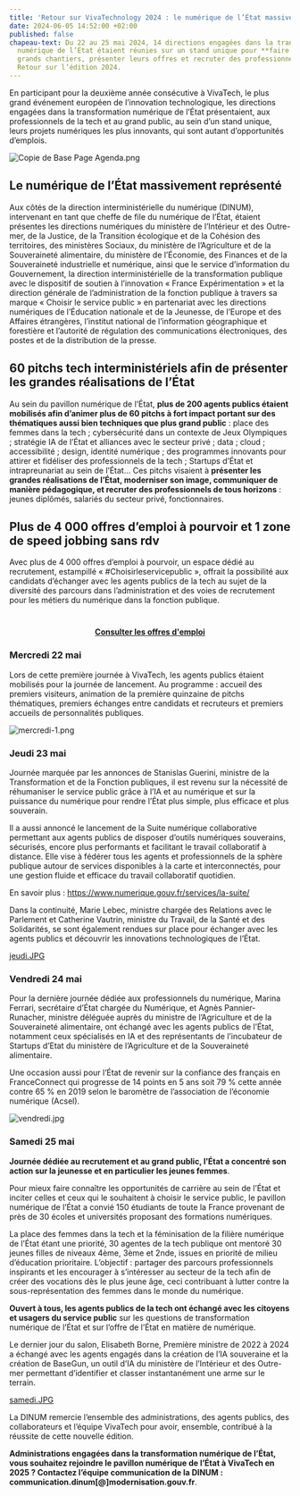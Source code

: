 ```yaml
---
title: 'Retour sur VivaTechnology 2024 : le numérique de l’État massivement présent'
date: 2024-06-05 14:52:00 +02:00
published: false
chapeau-text: Du 22 au 25 mai 2024, 14 directions engagées dans la transformation
  numérique de l’État étaient réunies sur un stand unique pour **faire connaître leurs
  grands chantiers, présenter leurs offres et recruter des professionnels de la tech**.
  Retour sur l’édition 2024.
---
```


En participant pour la deuxième année consécutive à VivaTech, le plus grand événement européen de l’innovation technologique, les directions engagées dans la transformation numérique de l’État présentaient, aux professionnels de la tech et au grand public, au sein d’un stand unique, leurs projets numériques les plus innovants, qui sont autant d’opportunités d’emplois.

![Copie de Base Page Agenda.png](/uploads/Copie%20de%20Base%20Page%20Agenda.png)

## **Le numérique de l’État massivement représenté**

Aux côtés de la direction interministérielle du numérique (DINUM), intervenant en tant que cheffe de file du numérique de l’État, étaient présentes les directions numériques du ministère de l’Intérieur et des Outre-mer, de la Justice, de la Transition écologique et de la Cohésion des territoires, des ministères Sociaux, du ministère de l’Agriculture et de la Souveraineté alimentaire, du ministère de l’Économie, des Finances et de la Souveraineté industrielle et numérique, ainsi que le service d’information du Gouvernement, la direction interministérielle de la transformation publique avec le dispositif de soutien à l’innovation « France Expérimentation » et la direction générale de l’administration de la fonction publique à travers sa marque « Choisir le service public » en partenariat avec les directions numériques de l’Éducation nationale et de la Jeunesse, de l’Europe et des Affaires étrangères, l’institut national de l’information géographique et forestière et l’autorité de régulation des communications électroniques, des postes et de la distribution de la presse.

## **60 pitchs tech interministériels afin de présenter les grandes réalisations de l’État**

Au sein du pavillon numérique de l’État, **plus de 200 agents publics étaient mobilisés afin d’animer plus de 60 pitchs à fort impact portant sur des thématiques aussi bien techniques que plus grand public** : place des femmes dans la tech ; cybersécurité dans un contexte de Jeux Olympiques ; stratégie IA de l’État et alliances avec le secteur privé ; data ; cloud ; accessibilité ; design, identité numérique ; des programmes innovants pour attirer et fidéliser des professionnels de la tech ; Startups d’État et intrapreunariat au sein de l’État… Ces pitchs visaient à **présenter les grandes réalisations de l’État, moderniser son image, communiquer de manière pédagogique, et recruter des professionnels de tous horizons** : jeunes diplômés, salariés du secteur privé, fonctionnaires.

## **Plus de 4 000 offres d’emploi à pourvoir et 1 zone de speed jobbing sans rdv**

Avec plus de 4 000 offres d’emploi à pourvoir, un espace dédié au recrutement, estampillé « #Choisirleservicepublic », offrait la possibilité aux candidats d’échanger avec les agents publics de la tech au sujet de la diversité des parcours dans l’administration et des voies de recrutement pour les métiers du numérique dans la fonction publique.

<div align="center" style="margin-bottom: 15px; margin-top: 40px"><a href="https://choisirleservicepublic.gouv.fr/nos-offres/filtres/domaine/3522/" class="button" title="Consulter les offres d'emploi- Lien externe"><b>Consulter les offres d'emploi</b></a></div>

### **Mercredi 22 mai**

Lors de cette première journée à VivaTech, les agents publics étaient mobilisés pour la journée de lancement. Au programme : accueil des premiers visiteurs, animation de la première quinzaine de pitchs thématiques, premiers échanges entre candidats et recruteurs et premiers accueils de personnalités publiques.

![mercredi-1.png](/uploads/mercredi-1.png)

### **Jeudi 23 mai**

Journée marquée par les annonces de Stanislas Guerini, ministre de la Transformation et de la Fonction publiques, il est revenu sur la nécessité de réhumaniser le service public grâce à l’IA et au numérique et sur la puissance du numérique pour rendre l’État plus simple, plus efficace et plus souverain.

Il a aussi annoncé le lancement de la Suite numérique collaborative permettant aux agents publics de disposer d’outils numériques souverains, sécurisés, encore plus performants et facilitant le travail collaboratif à distance. Elle vise à fédérer tous les agents et professionnels de la sphère publique autour de services disponibles à la carte et interconnectés, pour une gestion fluide et efficace du travail collaboratif quotidien.

En savoir plus : https://www.numerique.gouv.fr/services/la-suite/

Dans la continuité, Marie Lebec, ministre chargée des Relations avec le Parlement et Catherine Vautrin, ministre du Travail, de la Santé et des Solidarités, se sont également rendues sur place pour échanger avec les agents publics et découvrir les innovations technologiques de l’État.

[jeudi.JPG](/uploads/jeudi.JPG)

### **Vendredi 24 mai**

Pour la dernière journée dédiée aux professionnels du numérique, Marina Ferrari, secrétaire d’État chargée du Numérique, et Agnès Pannier-Runacher, ministre déléguée auprès du ministre de l’Agriculture et de la Souveraineté alimentaire, ont échangé avec les agents publics de l’État, notamment ceux spécialisés en IA et des représentants de l’incubateur de Startups d’Etat du ministère de l’Agriculture et de la Souveraineté alimentaire.

Une occasion aussi pour l’État de revenir sur la confiance des français en FranceConnect qui progresse de 14 points en 5 ans soit 79 % cette année contre 65 % en 2019 selon le baromètre de l’association de l’économie numérique (Acsel).

![vendredi.jpg](/uploads/vendredi.jpg)

### **Samedi 25 mai**

**Journée dédiée au recrutement et au grand public, l’État a concentré son action sur la jeunesse et en particulier les jeunes femmes**.

Pour mieux faire connaître les opportunités de carrière au sein de l’État et inciter celles et ceux qui le souhaitent à choisir le service public, le pavillon numérique de l’État a convié 150 étudiants de toute la France provenant de près de 30 écoles et universités proposant des formations numériques.

La place des femmes dans la tech et la féminisation de la filière numérique de l’État étant une priorité, 30 agentes de la tech publique ont mentoré 30 jeunes filles de niveaux 4ème, 3ème et 2nde, issues en priorité de milieu d’éducation prioritaire. L’objectif : partager des parcours professionnels inspirants et les encourager à s’intéresser au secteur de la tech afin de créer des vocations dès le plus jeune âge, ceci contribuant à lutter contre la sous-représentation des femmes dans le monde du numérique.

**Ouvert à tous, les agents publics de la tech ont échangé avec les citoyens et usagers du service public** sur les questions de transformation numérique de l’État et sur l’offre de l’État en matière de numérique.

Le dernier jour du salon, Elisabeth Borne, Première ministre de 2022 à 2024 a échangé avec les agents engagés dans la création de l’IA souveraine et la création de BaseGun, un outil d’IA du ministère de l’Intérieur et des Outre-mer permettant d’identifier et classer instantanément une arme sur le terrain.

[samedi.JPG](/uploads/samedi.JPG)

La DINUM remercie l’ensemble des administrations, des agents publics, des collaborateurs et l’équipe VivaTech pour avoir, ensemble, contribué à la réussite de cette nouvelle édition.

**Administrations engagées dans la transformation numérique de l’État, vous souhaitez rejoindre le pavillon numérique de l’État à VivaTech en 2025 ? Contactez l’équipe communication de la DINUM : communication.dinum[@]modernisation.gouv.fr**.